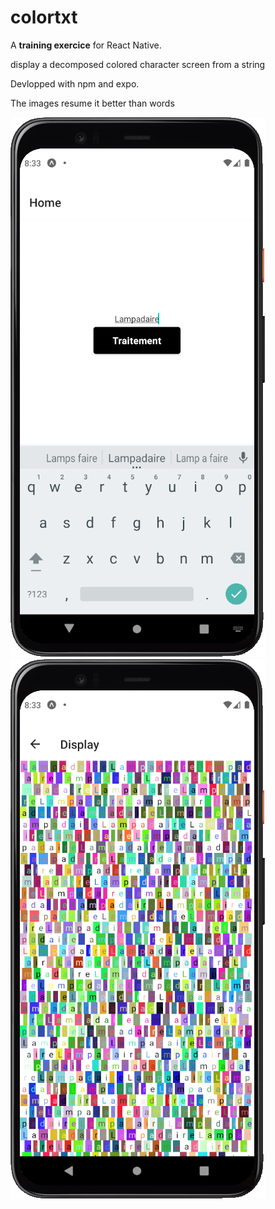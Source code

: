 # colortxt
A **training exercice** for React Native.

display a decomposed colored character screen from a string

Devlopped with npm and expo.

The images resume it better than words

![intro screen image](img1.png)
![After the logic treatment](img2.png)
